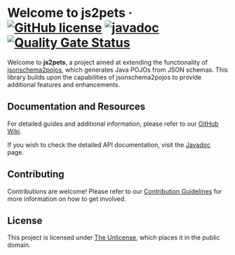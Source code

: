 # Welcome to js2pets &middot; [![GitHub license](https://img.shields.io/github/license/lengors/js2pets?color=blue)](https://github.com/facebook/react/blob/main/LICENSE) [![javadoc](https://javadoc.io/badge2/io.github.lengors/js2pets/javadoc.svg?color=red)](https://javadoc.io/doc/io.github.lengors/js2pets) [![Quality Gate Status](https://sonarcloud.io/api/project_badges/measure?project=lengors_js2pets&metric=alert_status)](https://sonarcloud.io/summary/new_code?id=lengors_js2pets)

Welcome to **js2pets**, a project aimed at extending the functionality of [jsonschema2pojos](https://github.com/joelittlejohn/jsonschema2pojo), which generates Java POJOs from JSON schemas. This library builds upon the capabilities of jsonschema2pojos to provide additional features and enhancements.

## Documentation and Resources

For detailed guides and additional information, please refer to our [GitHub Wiki](https://github.com/lengors/js2pets/wiki).

If you wish to check the detailed API documentation, visit the [Javadoc](https://javadoc.io/doc/io.github.lengors/js2pets) page.

## Contributing

Contributions are welcome! Please refer to our [Contribution Guidelines](./CONTRIBUTING.md) for more information on how to get involved.

## License

This project is licensed under [The Unlicense](./LICENSE), which places it in the public domain.